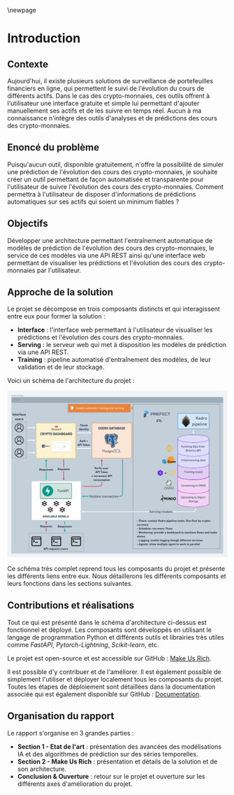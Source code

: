 \newpage
# Introduction

## Contexte

Aujourd'hui, il existe plusieurs solutions de surveillance de portefeuilles financiers en ligne, qui permettent le suivi
de l'évolution du cours de différents actifs. Dans le cas des crypto-monnaies, ces outils offrent à l'utilisateur une
interface gratuite et simple lui permettant d'ajouter manuellement ses actifs et de les suivre en temps réel. Aucun à ma
connaissance n'intègre des outils d'analyses et de prédictions des cours des crypto-monnaies.

## Enoncé du problème

Puisqu'aucun outil, disponible gratuitement, n'offre la possibilité de simuler une prédiction de l'évolution des cours
des crypto-monnaies, je souhaite créer un outil permettant de façon automatisée et transparente pour l'utilisateur de
suivre l'évolution des cours des crypto-monnaies. Comment permettra à l'utilisateur de disposer d'informations de
prédictions automatiques sur ses actifs qui soient un minimum fiables ?

## Objectifs

Développer une architecture permettant l'entraînement automatique de modèles de prédiction de l'évolution des cours
des crypto-monnaies, le service de ces modèles via une API REST ainsi qu'une interface web permettant de visualiser
les prédictions et l'évolution des cours des crypto-monnaies par l'utilisateur.

## Approche de la solution

Le projet se décompose en trois composants distincts et qui interagissent entre eux pour former la solution :

* **Interface** : l'interface web permettant à l'utilisateur de visualiser les prédictions et l'évolution des cours
des crypto-monnaies.
* **Serving** : le serveur web qui met à disposition les modèles de prédiction via une API REST.
* **Training** : pipeline automatisé d'entraînement des modèles, de leur validation et de leur stockage.

Voici un schéma de l'architecture du projet :

![Architecture du projet Make Us Rich \label {fig:1.1}](./content/assets/project-architecture.png)

Ce schéma très complet reprend tous les composants du projet et présente les différents liens entre eux. Nous détaillerons
les différents composants et leurs fonctions dans les sections suivantes.

## Contributions et réalisations

Tout ce qui est présenté dans le schéma d'architecture ci-dessus est fonctionnel et déployé. Les composants sont développés
en utilisant le langage de programmation Python et différents outils et librairies très utiles comme *FastAPI*, 
*Pytorch-Lightning*, *Scikit-learn*, etc.

Le projet est open-source et est accessible sur GitHub : [Make Us Rich](https://github.com/ChainYo/make-us-rich).

Il est possible d'y contribuer et de l'améliorer. Il est également possible de simplement l'utiliser et déployer localement
tous les composants du projet. Toutes les étapes de déploiement sont détaillées dans la documentation associée qui est
également disponible sur GitHub : [Documentation](https://chainyo.github.io/make-us-rich/).

## Organisation du rapport

Le rapport s'organise en 3 grandes parties :

* **Section 1 - Etat de l'art** : présentation des avancées des modélisations IA et des algorithmes de prédiction sur
des séries temporelles.
* **Section 2 - Make Us Rich** : présentation et détails de la solution et de son architecture.
* **Conclusion & Ouverture** : retour sur le projet et ouverture sur les différents axes d'amélioration du projet.
